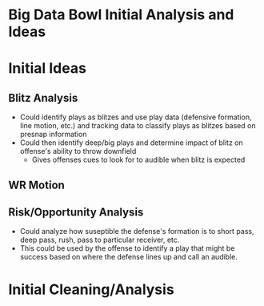 # Big Data Bowl Initial Analysis and Ideas

# Initial Ideas

## Blitz Analysis

- Could identify plays as blitzes and use play data (defensive formation, line motion, etc.) and tracking data to classify plays as blitzes based on presnap information
- Could then identify deep/big plays and determine impact of blitz on offense's ability to throw downfield
    - Gives offenses cues to look for to audible when blitz is expected

## WR Motion

## Risk/Opportunity Analysis

- Could analyze how suseptible the defense's formation is to short pass, deep pass, rush, pass to particular receiver, etc.
- This could be used by the offense to identify a play that might be success based on where the defense lines up and call an audible.

# Initial Cleaning/Analysis


